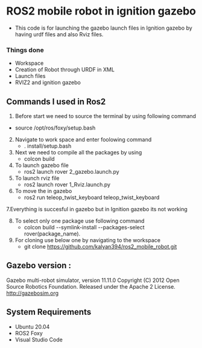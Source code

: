 # ROS2 mobile robot in ignition gazebo
- This code is for launching the gazebo launch files in Ignition gazebo by having urdf files and also Rviz files.

### Things done
- Workspace 
- Creation of Robot through URDF in XML
- Launch files
- RVIZ2 and ignition gazebo

## Commands I used in Ros2
1. Before start we need to source the terminal by using following command
  -   source /opt/ros/foxy/setup.bash
2. Navigate to work space and enter foolowing command
   -  . install/setup.bash
3. Next we need to compile all the packages by using
   -  colcon build
4. To launch gazebo file
    - ros2 launch rover 2_gazebo.launch.py
5.  To launch rviz file
    - ros2 launch rover 1_Rviz.launch.py
 6. To move the in gazebo 
    - ros2 run teleop_twist_keyboard teleop_twist_keyboard 
    
7.Everything is succesful in gazebo but in Ignition gazebo its not working

8. To select only one package use following command
      - colcon build --symlink-install --packages-select rover(package_name).
9. For cloning use below one by navigating to the workspace
    - git clone https://github.com/kalyan394/ros2_mobile_robot.git
    
## Gazebo version :

   Gazebo multi-robot simulator, version 11.11.0
Copyright (C) 2012 Open Source Robotics Foundation.
Released under the Apache 2 License.
http://gazebosim.org

               

## System Requirements
- Ubuntu 20.04
- ROS2 Foxy
- Visual Studio Code

